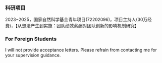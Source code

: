### 科研项目

2023−2025，国家自然科学基金青年项目(72202096)，项目主持人(30万经费)，【从想法产生到实施：团队绩效薪酬对团队创新的影响机制研究】

### For Foreign Students

I will not provide acceptance letters. Please refrain from contacting me for your supervision guidance.
